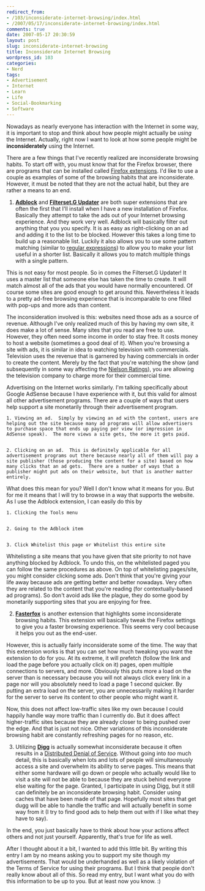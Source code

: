 ```yaml
---
redirect_from:
- /103/inconsiderate-internet-browsing/index.html
- /2007/05/17/inconsiderate-internet-browsing/index.html
comments: true
date: 2007-05-17 20:30:59
layout: post
slug: inconsiderate-internet-browsing
title: Inconsiderate Internet Browsing
wordpress_id: 103
categories:
- Nerd
tags:
- Advertisement
- Internet
- Learn
- Life
- Social-Bookmarking
- Software
---
```


Nowadays as nearly everyone has interaction with the Internet in some way, it is important to stop and think about how people might actually be _using_ the Internet.  Actually, right now I want to look at how some people might be **inconsiderately** using the Internet.

There are a few things that I've recently realized are inconsiderate browsing habits.  To start off with, you must know that for the Firefox browser, there are programs that can be installed called [Firefox extensions](https://addons.mozilla.org/en-US/firefox/browse/type:1).  I'd like to use a couple as examples of some of the browsing habits that are inconsiderate.  However, it must be noted that they are not the actual habit, but they are rather a means to an end.





  1. **[Adblock](https://addons.mozilla.org/en-US/firefox/addon/10)** and **[Filterset.G Updater](https://addons.mozilla.org/en-US/firefox/addon/1136)** are both super extensions that are often the first that I'll install when I have a new installation of Firefox.  Basically they attempt to take the ads out of your Internet browsing experience.  And they work very well.  Adblock will basically filter out anything that you you specify.  It is as easy as right-clicking on an ad and adding it to the list to be blocked.  However this takes a long time to build up a reasonable list.  Luckily it also allows you to use some pattern matching (similar to [regular expressions](http://www.goingthewongway.com/2007/05/16/chopped-returns-in-perl/)) to allow you to make your list useful in a shorter list.  Basically it allows you to match multiple things with a single pattern.

This is not easy for most people.  So in comes the Filterset.G Updater!  It uses a master list that someone else has taken the time to create.  It will match almost all of the ads that you would have normally encountered.  Of course some sites are good enough to get around this.  Nevertheless it leads to a pretty ad-free browsing experience that is incomparable to one filled with pop-ups and more ads than content.

The inconsideration involved is this: websites need those ads as a source of revenue.  Although I've only realized much of this by having my own site, it does make a lot of sense.  Many sites that you read are free to use.  However, they often need some income in order to stay free.  It costs money to host a website (sometimes a good deal of it).  When you're browsing a site with ads, it is similar in idea to watching television with commercials.  Television uses the revenue that is garnered by having commercials in order to create the content.  Merely by the fact that you're watching the show (and subsequently in some way affecting the [Nielson Ratings](http://en.wikipedia.org/wiki/Nielson_ratings)), you are allowing the television company to charge more for their commercial time.

Advertising on the Internet works similarly.  I'm talking specifically about Google AdSense because I have experience with it, but this valid for almost all other advertisement programs.  There are a couple of ways that users help support  a site monetarily through their advertisement program.


    1. Viewing an ad.  Simply by viewing an ad with the content, users are helping out the site because many ad programs will allow advertisers to purchase space that ends up paying per view (or impression in AdSense speak).  The more views a site gets, the more it gets paid.


    2. Clicking on an ad.  This is definitely applicable for all advertisement programs out there because nearly all of them will pay a site publisher (those producing the content for a site) based on how many clicks that an ad gets.  There are a number of ways that a publisher might put ads on their website, but that is another matter entirely.



What does this mean for you?  Well I don't know what it means for you.  But for me it means that I will try to browse in a way that supports the website.  As I use the Adblock extension, I can easily do this by


    1. Clicking the Tools menu


    2. Going to the Adblock item


    3. Click Whitelist this page or Whitelist this entire site


Whitelisting a site means that you have given that site priority to not have anything blocked by Adblock.  To undo this, on the whitelisted paged you can follow the same procedures as above.  On top of whitelisting pages/site, you might consider clicking some ads.  Don't think that you're giving your life away because ads are getting better and better nowadays.  Very often they are related to the content that you're reading (for contextually-based ad programs).  So don't avoid ads like the plague, they do some good by monetarily supporting sites that you are enjoying for free.



  2. **[Fasterfox](https://addons.mozilla.org/en-US/firefox/addon/1269)** is another extension that highlights some inconsiderate browsing habits.  This extension will basically tweak the Firefox settings to give you a faster browsing experience.  This seems very cool because it helps you out as the end-user.

However, this is actually fairly inconsiderate some of the time.  The way that this extension works is that you can set how much tweaking you want the extension to do for you.  At its extreme, it will prefetch (follow the link and load the page before you actually click on it) pages, open multiple connections to servers, and more.  Obviously this puts more a load on the server than is necessary because you will not always click every link in a page nor will you absolutely need to load a page 1 second quicker.  By putting an extra load on the server, you are unnecessarily making it harder for the server to serve its content to other people who might want it.  

Now, this does not affect low-traffic sites like my own because I could happily handle way more traffic than I currently do.  But it does affect higher-traffic sites because they are already closer to being pushed over the edge.  And that is just not nice.  Other variations of this inconsiderate browsing habit are constantly refreshing pages for no reason, etc.



  3. Utilizing **[Digg](http://www.digg.com/)** is actually somewhat inconsiderate because it often results in a [Distributed Denial of Service](http://en.wikipedia.org/wiki/Ddos#Distributed_attack).  Without going into _too_ much detail, this is basically when lots and lots of people will simultaneously access a site and overwhelm its ability to serve pages.  This means that either some hardware will go down or people who actually would like to visit a site will not be able to because they are stuck behind everyone else waiting for the page.  Granted, I participate in using Digg, but it still can definitely be an inconsiderate browsing habit.  Consider using caches that have been made of that page.  Hopefully most sites that get dugg will be able to handle the traffic and will actually benefit in some way from it (I try to find good ads to help them out with if I like what they have to say).




In the end, you just basically have to think about how your actions affect others and not just yourself.  Apparently, that's true for life as well.

<edit>
After I thought about it a bit, I wanted to add this little bit.  By writing this entry I am by no means asking you to support my site though my advertisements.  That would be underhanded as well as a likely violation of the Terms of Service for using their programs.  But I think that people don't really know about all of this.  So read my entry, but I want what you do with this information to be up to you.  But at least now you know.  :)
</edit>
